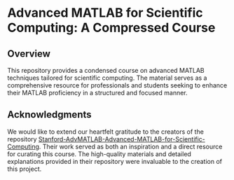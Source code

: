 # Advanced MATLAB for Scientific Computing: A Compressed Course

## Overview
This repository provides a condensed course on advanced MATLAB techniques tailored for scientific computing. The material serves as a comprehensive resource for professionals and students seeking to enhance their MATLAB proficiency in a structured and focused manner.

## Acknowledgments
We would like to extend our heartfelt gratitude to the creators of the repository [Stanford-AdvMATLAB-Advanced-MATLAB-for-Scientific-Computing](https://github.com/anhnguyendepocen/Stanford-AdvMATLAB-Advanced-MATLAB-for-Scientific-Computing). Their work served as both an inspiration and a direct resource for curating this course. The high-quality materials and detailed explanations provided in their repository were invaluable to the creation of this project.